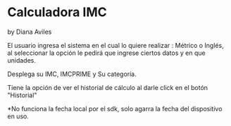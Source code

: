 # Calculadora IMC
by Diana Aviles

El usuario ingresa el sistema en el cual lo quiere realizar : Métrico o Inglés, al seleccionar la opción le pedirá que ingrese ciertos datos y en que unidades.

Desplega su IMC, IMCPRIME y Su categoría.

Tiene la opción de ver el historial de cálculo al darle click en el botón "Historial"

*No funciona la fecha local por el sdk, solo agarra la fecha del dispositivo en uso.
